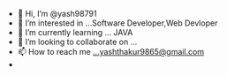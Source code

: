 - 👋 Hi, I’m @yash98791
- 👀 I’m interested in ...Software Developer,Web Devloper
- 🌱 I’m currently learning ... JAVA
- 💞️ I’m looking to collaborate on ...
- 📫 How to reach me ...yashthakur9865@gmail.com
- 

<!---
yash98791/yash98791 is a ✨ special ✨ repository because its `README.md` (this file) appears on your GitHub profile.
You can click the Preview link to take a look at your changes.
--->
